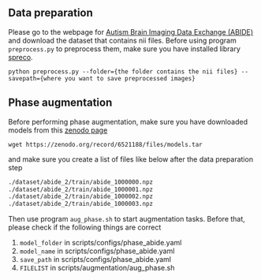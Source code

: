## Data preparation

Please go to the webpage for [Autism Brain Imaging Data Exchange (ABIDE)](https://fcon_1000.projects.nitrc.org/indi/abide/) and download the dataset that contains nii files. Before using program `preprocess.py` to preprocess them, make sure you have installed library [spreco](https://github.com/mrirecon/spreco).
```shell
python preprocess.py --folder={the folder contains the nii files} --savepath={where you want to save preprocessed images}
```

## Phase augmentation
Before performing phase augmentation, make sure you have downloaded models from this [zenodo page](https://zenodo.org/record/6521188)
```shell
wget https://zenodo.org/record/6521188/files/models.tar
```
and make sure you create a list of files like below after the data preparation step

```txt
./dataset/abide_2/train/abide_1000000.npz
./dataset/abide_2/train/abide_1000001.npz
./dataset/abide_2/train/abide_1000002.npz
./dataset/abide_2/train/abide_1000003.npz
```

Then use program `aug_phase.sh` to start augmentation tasks. Before that, please check if the following things are correct

1. `model_folder` in scripts/configs/phase_abide.yaml
2. `model_name` in scripts/configs/phase_abide.yaml
3. `save_path` in scripts/configs/phase_abide.yaml
4. `FILELIST` in scripts/augmentation/aug_phase.sh


